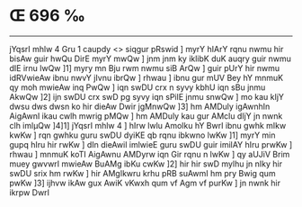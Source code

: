 # Œ 696 ‰
---
jYqsrI mhlw 4 Gru 1 caupdy
<> siqgur pRswid ]
myrY hIArY rqnu nwmu hir bisAw guir hwQu DirE myrY mwQw ] jnm jnm ky
iklibK duK auqry guir nwmu dIE irnu lwQw ]1] myry mn Bju rwm nwmu siB
ArQw ] guir pUrY hir nwmu idRVwieAw ibnu nwvY jIvnu ibrQw ] rhwau ]
ibnu gur mUV Bey hY mnmuK qy moh mwieAw inq PwQw ] iqn swDU crx n syvy
kbhU iqn sBu jnmu AkwQw ]2] ijn swDU crx swD pg syvy iqn sPilE
jnmu snwQw ] mo kau kIjY dwsu dws dwsn ko hir dieAw Dwir jgMnwQw
]3] hm AMDuly igAwnhIn AigAwnI ikau cwlh mwrig pMQw ] hm AMDuly
kau gur AMclu dIjY jn nwnk clh imlµQw ]4]1] jYqsrI mhlw 4 ] hIrw
lwlu Amolku hY BwrI ibnu gwhk mIkw kwKw ] rqn gwhku guru swDU dyiKE
qb rqnu ibkwno lwKw ]1] myrY min gupq hIru hir rwKw ] dIn dieAwil
imlwieE guru swDU guir imilAY hIru prwKw ] rhwau ] mnmuK koTI AigAwnu
AMDyrw iqn Gir rqnu n lwKw ] qy aUJiV Brim muey gwvwrI mwieAw BuAMg
ibKu cwKw ]2] hir hir swD mylhu jn nIky hir swDU srix hm rwKw ]
hir AMgIkwru krhu pRB suAwmI hm pry Bwig qum pwKw ]3] ijhvw ikAw
gux AwiK vKwxh qum vf Agm vf purKw ] jn nwnk hir ikrpw DwrI
####
